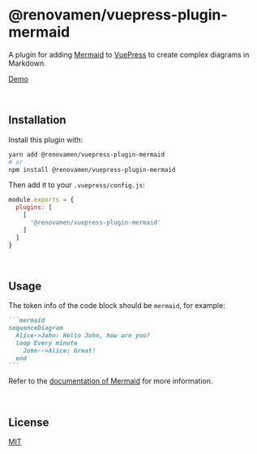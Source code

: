 # @renovamen/vuepress-plugin-mermaid

A plugin for adding [Mermaid](https://mermaid-js.github.io) to [VuePress](https://vuepress.vuejs.org/) to create complex diagrams in Markdown.

[Demo](https://vuepress-theme-gungnir.vercel.app/zh/docs/plugins/mermaid.html)


&nbsp;

## Installation

Install this plugin with:

```bash
yarn add @renovamen/vuepress-plugin-mermaid
# or
npm install @renovamen/vuepress-plugin-mermaid
```

Then add it to your `.vuepress/config.js`:

```js
module.exports = {
  plugins: [
    [
      '@renovamen/vuepress-plugin-mermaid'
    ]
  ]
}
```


&nbsp;

## Usage

The token info of the code block should be `mermaid`, for example:

~~~markdown
```mermaid
sequenceDiagram
  Alice->John: Hello John, how are you?
  loop Every minute
    John-->Alice: Great!
  end
```
~~~

Refer to the [documentation of Mermaid](https://mermaid-js.github.io) for more information.


&nbsp;

## License

[MIT](LICENSE)
